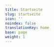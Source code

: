 ```yaml
---
title: Startseite
slug: startseite
icon: ''
noindex: false
translationKey: home
base: page
weight: 1
---
```

